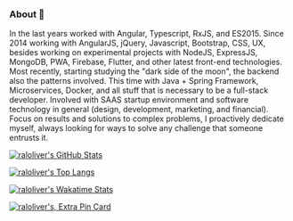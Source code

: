 ### About 👋

<!--
**raloliver/raloliver** is a ✨ _special_ ✨ repository because its `README.md` (this file) appears on your GitHub profile.

Here are some ideas to get you started:

- 🔭 I’m currently working on ...
- 🌱 I’m currently learning ...
- 👯 I’m looking to collaborate on ...
- 🤔 I’m looking for help with ...
- 💬 Ask me about ...
- 📫 How to reach me: ...
- 😄 Pronouns: ...
- ⚡ Fun fact: ...
-->

In the last years worked with Angular, Typescript, RxJS, and ES2015. Since 2014 working with AngularJS, jQuery, Javascript, Bootstrap, CSS, UX, besides working on experimental projects with NodeJS, ExpressJS, MongoDB, PWA, Firebase, Flutter, and other latest front-end technologies.
Most recently, starting studying the "dark side of the moon", the backend also the patterns involved. This time with Java + Spring Framework, Microservices, Docker, and all stuff that is necessary to be a full-stack developer.
Involved with SAAS startup environment and software technology in general (design, development, marketing, and financial).
Focus on results and solutions to complex problems, I proactively dedicate myself, always looking for ways to solve any challenge that someone entrusts it.

[![raloliver's GitHub Stats](https://github-readme-stats.vercel.app/api?username=raloliver&show_icons=true&theme=solarized-dark&card_width=900)](https://profile-summary-for-github.com/user/raloliver)

[![raloliver's Top Langs](https://github-readme-stats.vercel.app/api/top-langs/?username=raloliver&langs_count=10&hide=php,dart,visual%20basic,makefile,c%23,tsql,shell,apacheconf,Objective-C,D,Ruby,Swift,Kotlin,ASP&theme=solarized-dark&card_width=900)](http://ionicabizau.github.io/github-profile-languages/?user=%2540raloliver)

[![raloliver's Wakatime Stats](https://github-readme-stats.vercel.app/api/wakatime?username=raloliver&theme=solarized-dark)](https://wakatime.com/@raloliver)

[![raloliver's, Extra Pin Card](https://github-readme-stats.vercel.app/api/pin/?username=raloliver&repo=jforum&theme=solarized-dark)](#)

